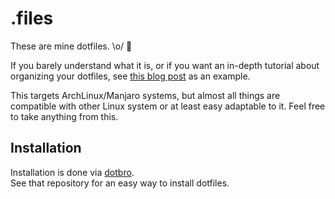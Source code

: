 # .files

These are mine dotfiles. \o/ :metal:

If you barely understand what it is, or if you want an in-depth tutorial about organizing your dotfiles,
see [this blog post](http://www.anishathalye.com/2014/08/03/managing-your-dotfiles/) as an example.

This targets ArchLinux/Manjaro systems, but almost all things are compatible with other Linux system or at least
easy adaptable to it. Feel free to take anything from this.

## Installation

Installation is done via [dotbro](https://github.com/hypnoglow/dotbro).  
See that repository for an easy way to install dotfiles.
